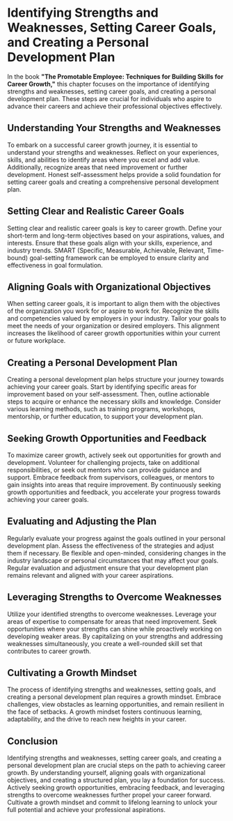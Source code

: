 Identifying Strengths and Weaknesses, Setting Career Goals, and Creating a Personal Development Plan
=============================================================================================================

In the book **"The Promotable Employee: Techniques for Building Skills for Career Growth,"** this chapter focuses on the importance of identifying strengths and weaknesses, setting career goals, and creating a personal development plan. These steps are crucial for individuals who aspire to advance their careers and achieve their professional objectives effectively.

Understanding Your Strengths and Weaknesses
-------------------------------------------

To embark on a successful career growth journey, it is essential to understand your strengths and weaknesses. Reflect on your experiences, skills, and abilities to identify areas where you excel and add value. Additionally, recognize areas that need improvement or further development. Honest self-assessment helps provide a solid foundation for setting career goals and creating a comprehensive personal development plan.

Setting Clear and Realistic Career Goals
----------------------------------------

Setting clear and realistic career goals is key to career growth. Define your short-term and long-term objectives based on your aspirations, values, and interests. Ensure that these goals align with your skills, experience, and industry trends. SMART (Specific, Measurable, Achievable, Relevant, Time-bound) goal-setting framework can be employed to ensure clarity and effectiveness in goal formulation.

Aligning Goals with Organizational Objectives
---------------------------------------------

When setting career goals, it is important to align them with the objectives of the organization you work for or aspire to work for. Recognize the skills and competencies valued by employers in your industry. Tailor your goals to meet the needs of your organization or desired employers. This alignment increases the likelihood of career growth opportunities within your current or future workplace.

Creating a Personal Development Plan
------------------------------------

Creating a personal development plan helps structure your journey towards achieving your career goals. Start by identifying specific areas for improvement based on your self-assessment. Then, outline actionable steps to acquire or enhance the necessary skills and knowledge. Consider various learning methods, such as training programs, workshops, mentorship, or further education, to support your development plan.

Seeking Growth Opportunities and Feedback
-----------------------------------------

To maximize career growth, actively seek out opportunities for growth and development. Volunteer for challenging projects, take on additional responsibilities, or seek out mentors who can provide guidance and support. Embrace feedback from supervisors, colleagues, or mentors to gain insights into areas that require improvement. By continuously seeking growth opportunities and feedback, you accelerate your progress towards achieving your career goals.

Evaluating and Adjusting the Plan
---------------------------------

Regularly evaluate your progress against the goals outlined in your personal development plan. Assess the effectiveness of the strategies and adjust them if necessary. Be flexible and open-minded, considering changes in the industry landscape or personal circumstances that may affect your goals. Regular evaluation and adjustment ensure that your development plan remains relevant and aligned with your career aspirations.

Leveraging Strengths to Overcome Weaknesses
-------------------------------------------

Utilize your identified strengths to overcome weaknesses. Leverage your areas of expertise to compensate for areas that need improvement. Seek opportunities where your strengths can shine while proactively working on developing weaker areas. By capitalizing on your strengths and addressing weaknesses simultaneously, you create a well-rounded skill set that contributes to career growth.

Cultivating a Growth Mindset
----------------------------

The process of identifying strengths and weaknesses, setting goals, and creating a personal development plan requires a growth mindset. Embrace challenges, view obstacles as learning opportunities, and remain resilient in the face of setbacks. A growth mindset fosters continuous learning, adaptability, and the drive to reach new heights in your career.

Conclusion
----------

Identifying strengths and weaknesses, setting career goals, and creating a personal development plan are crucial steps on the path to achieving career growth. By understanding yourself, aligning goals with organizational objectives, and creating a structured plan, you lay a foundation for success. Actively seeking growth opportunities, embracing feedback, and leveraging strengths to overcome weaknesses further propel your career forward. Cultivate a growth mindset and commit to lifelong learning to unlock your full potential and achieve your professional aspirations.
